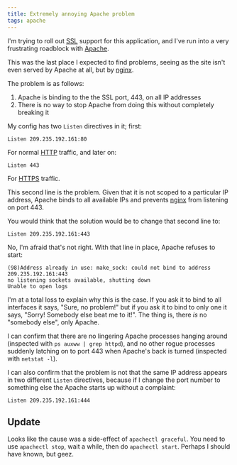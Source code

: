 ```yaml
---
title: Extremely annoying Apache problem
tags: apache
---
```


I'm trying to roll out [SSL](/wiki/SSL) support for this application, and I've run into a very frustrating roadblock with [Apache](/wiki/Apache).

This was the last place I expected to find problems, seeing as the site isn't even served by Apache at all, but by [nginx](/wiki/nginx).

The problem is as follows:

1.  Apache is binding to the the SSL port, 443, on all IP addresses
2.  There is no way to stop Apache from doing this without completely breaking it

My config has two `Listen` directives in it; first:

    Listen 209.235.192.161:80

For normal [HTTP](/wiki/HTTP) traffic, and later on:

    Listen 443

For [HTTPS](/wiki/HTTPS) traffic.

This second line is the problem. Given that it is not scoped to a particular IP address, Apache binds to all available IPs and prevents [nginx](/wiki/nginx) from listening on port 443.

You would think that the solution would be to change that second line to:

    Listen 209.235.192.161:443

No, I'm afraid that's not right. With that line in place, Apache refuses to start:

    (98)Address already in use: make_sock: could not bind to address 209.235.192.161:443
    no listening sockets available, shutting down
    Unable to open logs

I'm at a total loss to explain why this is the case. If you ask it to bind to all interfaces it says, "Sure, no problem!" but if you ask it to bind to only one it says, "Sorry! Somebody else beat me to it!". The thing is, there *is* no "somebody else", only Apache.

I can confirm that there are no lingering Apache processes hanging around (inspected with `ps auxww | grep httpd`), and no other rogue processes suddenly latching on to port 443 when Apache's back is turned (inspected with `netstat -l`).

I can also confirm that the problem is not that the same IP address appears in two different `Listen` directives, because if I change the port number to something else the Apache starts up without a complaint:

    Listen 209.235.192.161:444

## Update

Looks like the cause was a side-effect of `apachectl graceful`. You need to use `apachectl stop`, wait a while, then do `apachectl start`. Perhaps I should have known, but geez.
